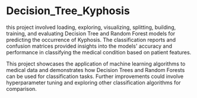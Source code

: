 # Decision_Tree_Kyphosis
this project involved loading, exploring, visualizing, splitting, building, training, and evaluating Decision Tree
and Random Forest models for predicting the occurrence of Kyphosis. 
The classification reports and confusion matrices provided insights into the models' accuracy and performance in classifying 
the medical condition based on patient features.


This project showcases the application of machine learning algorithms to medical data and
demonstrates how Decision Trees and Random Forests can be used for classification tasks. 
Further improvements could involve hyperparameter tuning and exploring other classification algorithms for comparison.
